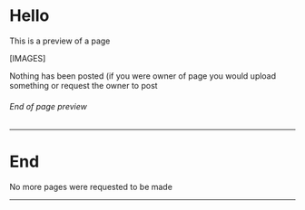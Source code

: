 # Hello
This is a preview of a page

[IMAGES]

Nothing has been posted (if you were owner of page you would upload something or request the owner to post
###### End of page preview
------------------------------------------------------------------
# End
No more pages were requested to be made

------------------------------------------------------------------
